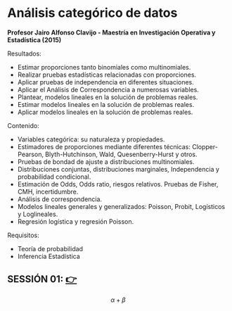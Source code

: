 # Análisis categórico de datos

**Profesor Jairo Alfonso Clavijo - Maestría en Investigación Operativa y Estadística (2015)**

Resultados:

- Estimar proporciones tanto binomiales como multinomiales.
- Realizar pruebas estadísticas relacionadas con proporciones.
- Aplicar pruebas de independencia en diferentes situaciones.
- Aplicar el Análisis de Correspondencia a numerosas variables.
- Plantear, modelos lineales en la solución de problemas reales.
- Estimar modelos lineales en la solución de problemas reales.
- Aplicar modelos lineales en la solución de problemas reales.

Contenido:

- Variables categórica: su naturaleza y propiedades.
- Estimadores de proporciones mediante diferentes técnicas: Clopper-Pearson, Blyth-Hutchinson,
  Wald, Quesenberry-Hurst y otros.
- Pruebas de bondad de ajuste a distribuciones multinomiales.
- Distribuciones conjuntas, distribuciones marginales, Independencia y probabilidad condicional.
- Estimación de Odds, Odds ratio, riesgos relativos. Pruebas de Fisher, CMH, incertidumbre.
- Análisis de correspondencia.
- Modelos lineales generales y generalizados: Poisson, Probit, Logísticos y Loglineales.
- Regresión logística y regresión Poisson.

Requisitos:

- Teoría de probabilidad
- Inferencia Estadística

## SESSIÓN 01: [👉](https://www.youtube.com/watch?v=BRBPqTNS0qo)


$$
\alpha + \beta
$$

